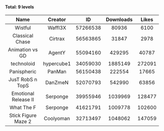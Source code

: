 #### Total: 9 levels

| Name | Creator | ID | Downloads | Likes |
|:---:|:---:|:---:|:---:|:---:|
| Wistful | Waffl3X | 57266538 | 80936 | 6100
| Classical Chase | Cirtrax | 56563865 | 31847 | 2978
| Animation vs GD | AgentY | 55094160 | 429295 | 40787
| technoloid | hypercube1 | 34059030 | 1885149 | 272091
| Panispheric | PanMan | 56150438 | 222554 | 17665
| JusT RobS n TopS | DanZmeN | 52070793 | 542990 | 63856
| Emotional Release II | Serponge | 39955946 | 1039969 | 128477
| What The F | Serponge | 41621791 | 1009778 | 102600
| Stick Figure Maze 2 | Coolyoman | 32713497 | 1048062 | 147059
